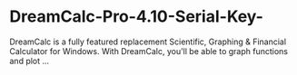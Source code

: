 # DreamCalc-Pro-4.10-Serial-Key-
DreamCalc is a fully featured replacement Scientific, Graphing &amp; Financial Calculator for Windows. With DreamCalc, you'll be able to graph functions and plot ...
